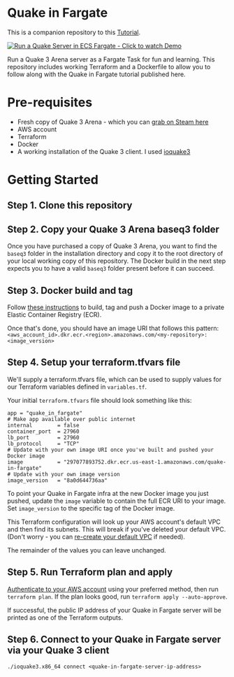 # Quake in Fargate 

This is a companion repository to this [Tutorial](https://medium.com/@zackproser/how-to-run-a-quake-server-in-an-aws-fargate-task-aac75c3ab81f). 

[![Run a Quake Server in ECS Fargate - Click to watch Demo](./docs/quake-in-fargate-demo.webp)](http://www.youtube.com/watch?v=UzNHrmRtKzg "Video Title")

Run a Quake 3 Arena server as a Fargate Task for fun and learning. This repository includes working Terraform and a Dockerfile to allow you to follow along with the Quake in Fargate tutorial published here. 

# Pre-requisites 
* Fresh copy of Quake 3 Arena - which you can [grab on Steam here](https://store.steampowered.com/app/2200/Quake_III_Arena/)
* AWS account
* Terraform 
* Docker 
* A working installation of the Quake 3 client. I used [ioquake3](https://ioquake3.org/)

# Getting Started

## Step 1. Clone this repository 

## Step 2. Copy your Quake 3 Arena baseq3 folder  
Once you have purchased a copy of Quake 3 Arena, you want to find the `baseq3` folder in the installation directory and copy it to the root directory of your local working copy of this repository. The Docker build in the next step expects you to have a valid `baseq3` folder present before it can succeed. 

## Step 3. Docker build and tag

Follow [these instructions](https://docs.aws.amazon.com/AmazonECR/latest/userguide/docker-push-ecr-image.html) to build, tag and push a Docker image to a private Elastic Container Registry (ECR). 

Once that's done, you should have an image URI that follows this pattern: `<aws_account_id>.dkr.ecr.<region>.amazonaws.com/<my-repository>:<image_version>`

## Step 4. Setup your terraform.tfvars file 
We'll supply a terraform.tfvars file, which can be used to supply values for our Terraform variables defined in `variables.tf`.

Your initial `terraform.tfvars` file should look something like this: 
```
app = "quake_in_fargate"
# Make app available over public internet 
internal        = false
container_port  = 27960
lb_port         = 27960
lb_protocol     = "TCP"
# Update with your own image URI once you've built and pushed your Docker image
image           = "297077893752.dkr.ecr.us-east-1.amazonaws.com/quake-in-fargate"
# Update with your own image version
image_version   = "8a0d644736aa"
```

To point your Quake in Fargate infra at the new Docker image you just pushed, update the `image` variable to contain the full ECR URI to your image. Set `image_version` to the specific tag of the Docker image. 

This Terraform configuration will look up your AWS account's default VPC and then find its subnets. This will break if you've deleted your default VPC. (Don't worry - you can [re-create your default VPC](https://aws.amazon.com/premiumsupport/knowledge-center/deleted-default-vpc/) if needed).

The remainder of the values you can leave unchanged. 

## Step 5. Run Terraform plan and apply 

[Authenticate to your AWS account](https://blog.gruntwork.io/a-comprehensive-guide-to-authenticating-to-aws-on-the-command-line-63656a686799) using your preferred method, then run `terraform plan`. If the plan looks good, run `terraform apply --auto-approve`.

If successful, the public IP address of your Quake in Fargate server will be printed as one of the Terraform outputs. 

## Step 6. Connect to your Quake in Fargate server via your Quake 3 client 

`./ioquake3.x86_64 connect <quake-in-fargate-server-ip-address>`

